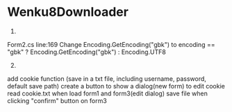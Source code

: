 # Wenku8Downloader

1.
Form2.cs line:169 
Change Encoding.GetEncoding("gbk") to 
encoding == "gbk" ? Encoding.GetEncoding("gbk") : Encoding.UTF8 

2.
add cookie function (save in a txt file, including username, password, default save path)
create a button to show a dialog(new form) to edit cookie
read cookie.txt when load form1 and form3(edit dialog)
save file when clicking "confirm" button on form3
